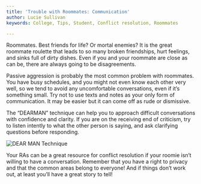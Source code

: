 ```yaml
---
title: 'Trouble with Roommates: Communication'
author: Lucie Sullivan
keywords: College, Tips, Student, Conflict resolution, Roommates

---
```

Roommates. Best friends for life? Or mortal enemies? It is the great roommate roulette that leads to so many broken friendships, hurt feelings, and sinks full of dirty dishes. Even if you and your roommate are close as can be, there are always going to be disagreements.

Passive aggression is probably the most common problem with roommates. You have busy schedules, and you might not even know each other very well, so we tend to avoid any uncomfortable conversations, even if it’s something small. Try not to use texts and notes as your only form of communication. It may be easier but it can come off as rude or dismissive.

The “DEARMAN” technique can help you to approach difficult conversations with confidence and clarity. If you are on the receiving end of criticism, try to listen intently to what the other person is saying, and ask clarifying questions before responding.

![DEAR MAN Technique](https://lh4.googleusercontent.com/XVBkwoMsyKWvUtSP5p9W6If9_UDY6VWgLextaF-Wb6S-4QaxtAxCYMrqSkfzxB97SdI6_RboF4ad5susggLdlFMA22mtRgx41Q85pcBI185p6X2dRa4ED2x7CBHDnnLt9uscr6Ge)

Your RAs can be a great resource for conflict resolution if your roomie isn’t willing to have a conversation. Remember that you have a right to privacy and that the common areas belong to everyone! And if things don’t work out, at least you’ll have a great story to tell!